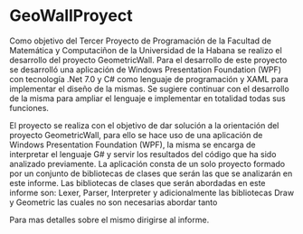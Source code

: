 # GeoWallProyect

Como objetivo del Tercer Proyecto de Programación de la Facultad de Matemática
y Computaciñon de la Universidad de la Habana se realizo el desarrollo del
proyecto GeometricWall. Para el desarrollo de este proyecto se desarrolló una aplicación
de Windows Presentation Foundation (WPF) con tecnología .Net 7.0 y C#
como lenguaje de programación y XAML para implementar el diseño de la mismas.
Se sugiere continuar con el desarrollo de la misma para ampliar el lenguaje e
implementar en totalidad todas sus funciones.

El proyecto se realiza con el objetivo de dar solución a la orientación del proyecto
GeometricWall, para ello se hace uso de una aplicación de Windows Presentation Foundation
(WPF), la misma se encarga de interpretar el lenguaje G# y servir los resultados
del código que ha sido analizado previamente. La aplicación consta de un solo proyecto
formado por un conjunto de bibliotecas de clases que serán las que se analizarán en este
informe. Las bibliotecas de clases que serán abordadas en este informe son: Lexer, Parser,
Interpreter y adicionalmente las bibliotecas Draw y Geometric las cuales no son necesarias
abordar tanto

Para mas detalles sobre el mismo dirigirse al informe.